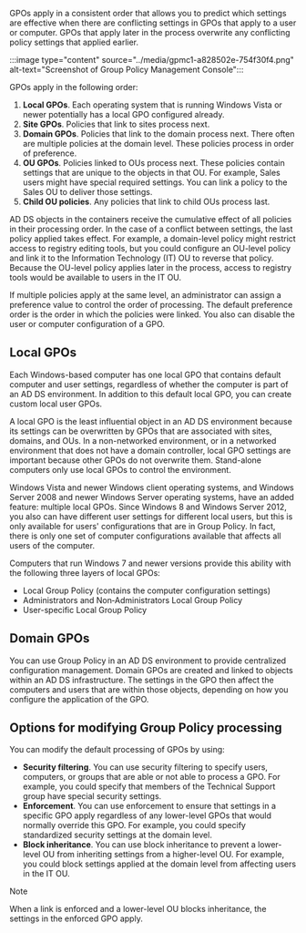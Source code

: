 GPOs apply in a consistent order that allows you to predict which settings are effective when there are conflicting settings in GPOs that apply to a user or computer. GPOs that apply later in the process overwrite any conflicting policy settings that applied earlier.

:::image type="content" source="../media/gpmc1-a828502e-754f30f4.png" alt-text="Screenshot of Group Policy Management Console":::


GPOs apply in the following order:

1.  **Local GPOs**. Each operating system that is running Windows Vista or newer potentially has a local GPO configured already.
2.  **Site GPOs**. Policies that link to sites process next.
3.  **Domain GPOs**. Policies that link to the domain process next. There often are multiple policies at the domain level. These policies process in order of preference.
4.  **OU GPOs**. Policies linked to OUs process next. These policies contain settings that are unique to the objects in that OU. For example, Sales users might have special required settings. You can link a policy to the Sales OU to deliver those settings.
5.  **Child OU policies**. Any policies that link to child OUs process last.

AD DS objects in the containers receive the cumulative effect of all policies in their processing order. In the case of a conflict between settings, the last policy applied takes effect. For example, a domain-level policy might restrict access to registry editing tools, but you could configure an OU-level policy and link it to the Information Technology (IT) OU to reverse that policy. Because the OU-level policy applies later in the process, access to registry tools would be available to users in the IT OU.

If multiple policies apply at the same level, an administrator can assign a preference value to control the order of processing. The default preference order is the order in which the policies were linked. You also can disable the user or computer configuration of a GPO.

## Local GPOs

Each Windows-based computer has one local GPO that contains default computer and user settings, regardless of whether the computer is part of an AD DS environment. In addition to this default local GPO, you can create custom local user GPOs.

A local GPO is the least influential object in an AD DS environment because its settings can be overwritten by GPOs that are associated with sites, domains, and OUs. In a non-networked environment, or in a networked environment that does not have a domain controller, local GPO settings are important because other GPOs do not overwrite them. Stand-alone computers only use local GPOs to control the environment.

Windows Vista and newer Windows client operating systems, and Windows Server 2008 and newer Windows Server operating systems, have an added feature: multiple local GPOs. Since Windows 8 and Windows Server 2012, you also can have different user settings for different local users, but this is only available for users' configurations that are in Group Policy. In fact, there is only one set of computer configurations available that affects all users of the computer.

Computers that run Windows 7 and newer versions provide this ability with the following three layers of local GPOs:

 -  Local Group Policy (contains the computer configuration settings)
 -  Administrators and Non‑Administrators Local Group Policy
 -  User-specific Local Group Policy

## Domain GPOs

You can use Group Policy in an AD DS environment to provide centralized configuration management. Domain GPOs are created and linked to objects within an AD DS infrastructure. The settings in the GPO then affect the computers and users that are within those objects, depending on how you configure the application of the GPO.

## Options for modifying Group Policy processing

You can modify the default processing of GPOs by using:

 -  **Security filtering**. You can use security filtering to specify users, computers, or groups that are able or not able to process a GPO. For example, you could specify that members of the Technical Support group have special security settings.
 -  **Enforcement**. You can use enforcement to ensure that settings in a specific GPO apply regardless of any lower-level GPOs that would normally override this GPO. For example, you could specify standardized security settings at the domain level.
 -  **Block inheritance**. You can use block inheritance to prevent a lower-level OU from inheriting settings from a higher-level OU. For example, you could block settings applied at the domain level from affecting users in the IT OU.

> [!NOTE]
> When a link is enforced and a lower-level OU blocks inheritance, the settings in the enforced GPO apply.
